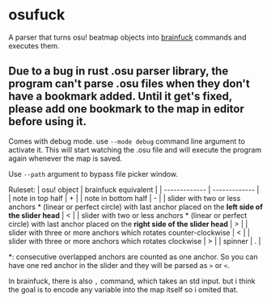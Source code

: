 # osufuck

A parser that turns osu! beatmap objects into [brainfuck](https://en.wikipedia.org/wiki/Brainfuck) commands and executes them.

## Due to a bug in rust .osu parser library, the program can't parse .osu files when they don't have a bookmark added. Until it get's fixed, please add one bookmark to the map in editor before using it.


Comes with debug mode. use `--mode debug` command line argument to activate it. This will start watching the .osu file and will execute the program again whenever the map is saved.

Use `--path` argument to bypass file picker window.

Ruleset:
| osu! object  | brainfuck equivalent |
| ------------- | ------------- |
| note in top half  | + |
| note in bottom half | - |
| slider with two or less anchors * (linear or perfect circle) with last anchor placed on the **left side of the slider head** | < |
| slider with two or less anchors * (linear or perfect circle) with last anchor placed on the **right side of the slider head** | > |
| slider with three or more anchors which rotates counter-clockwise | < |
| slider with three or more anchors which rotates clockwise | > |
| spinner | . |

*: consecutive overlapped anchors are counted as one anchor. So you can have one red anchor in the slider and they will be parsed as `>` or `<`. 

In brainfuck, there is also `,` command, which takes an std input. but i think the goal is to encode any variable into the map itself so i omited that.
